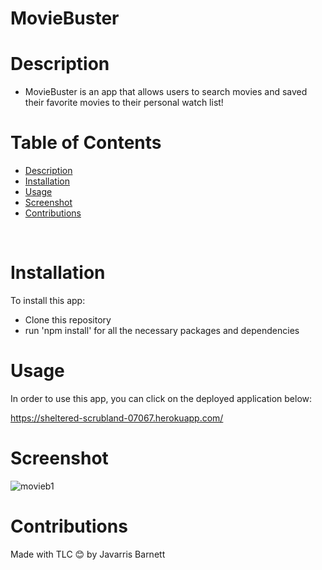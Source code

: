 # MovieBuster

# Description

- MovieBuster is an app that allows users to search movies and saved their favorite movies to their personal watch list! 

 
# Table of Contents

  - [Description](#description)
  - [Installation](#installation)
  - [Usage](#usage)
  - [Screenshot](#screenshot)
  - [Contributions](#contributions)
  <br />
  
  
  # Installation
  
  To install this app:
  - Clone this repository
  - run 'npm install' for all the necessary packages and dependencies
  
  
  # Usage
  
  In order to use this app, you can click on the deployed application below: 
  
  https://sheltered-scrubland-07067.herokuapp.com/
  
  # Screenshot 
  
  ![movieb1](https://user-images.githubusercontent.com/89273544/212488565-a5dfdf9b-f364-4239-ab9e-d0e3b44f3ad8.jpeg)


  
  # Contributions
  Made with TLC 😊 by Javarris Barnett
